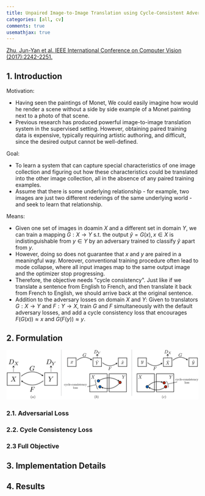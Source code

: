 ```yaml
---
title: Unpaired Image-to-Image Translation using Cycle-Consistent Adversarial Networks
categories: [all, cv]
comments: true
usemathjax: true
---
```


[Zhu, Jun-Yan et al. IEEE International Conference on Computer Vision (2017):2242-2251.](https://arxiv.org/abs/1703.10593)

## 1. Introduction

Motivation:

- Having seen the paintings of Monet, We could easily imagine how would he render a scene without a side by side example of a Monet painting next to a photo of that scene.
- Previous research has produced powerful image-to-image translation system in the supervised setting. However, obtaining paired training data is expensive, typically requiring artistic authoring, and difficult, since the desired output cannot be well-defined.

Goal:

- To learn a system that can capture special characteristics of one image collection and figuring out how these characteristics could be translated into the other image collection, all in the absence of any paired training examples.
- Assume that there is some underlying relationship - for example, two images are just two different rederings of the same underlying world - and seek to learn that relationship.

Means:

- Given one set of images in doamin $X$ and a different set in domain $Y$, we can train a mapping $G: X \rightarrow Y$ s.t. the output $\hat{y} = G(x), x \in X$ is indistinguishable from $y \in Y$ by an adversary trained to classify $\hat{y}$ apart from $y$.
- However, doing so does not guarantee that $x$ and $y$ are paired in a meaningful way. Moreover, conventional training procedure often lead to mode collapse, where all input images map to the same output image and the optimizer stop progressing.
- Therefore, the objective needs "cycle consistency". Just like if we translate a sentence from English to French, and then translate it back from French to English, we should arrive back at the original sentence.
- Addition to the adversary losses on domain $X$ and $Y$: Given to translators $G: X \rightarrow Y$ and $F: Y \rightarrow X$, train $G$ and $F$ simultaneously with the default adversary losses, and add a cycle consistency loss that encourages $F(G(x)) \approx x$ and $G(F(y)) \approx y$.

## 2. Formulation

![Cycle Consistency Loss](../assets/img/2023-02-09-cycle-gan/cycle_consistency_loss.jpg)

### 2.1. Adversarial Loss

### 2.2. Cycle Consistency Loss

### 2.3 Full Objective

## 3. Implementation Details

## 4. Results
